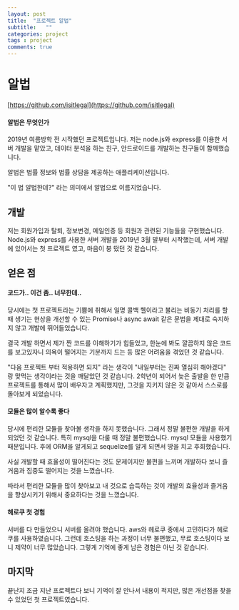 ```yaml
---
layout: post
title:  "프로젝트 알법"
subtitle:   ""
categories: project
tags : project
comments: true
---
```

# 알법

[https://github.com/isitlegal](https://github.com/isitlegal)

#### 알법은 무엇인가

 2019년 여름방학 전 시작했던 프로젝트입니다. 저는 node.js와 express를 이용한 서버 개발을 맡았고, 데이터 분석을 하는 친구, 안드로이드를 개발하는 친구들이 함께했습니다.

알법은 법률 정보와 법률 상담을 제공하는 애플리케이션입니다.

"이 법 알법한데?" 라는 의미에서 알법으로 이름지었습니다.



## 개발

저는 회원가입과 탈퇴, 정보변경, 메일인증 등 회원과 관련된 기능들을 구현했습니다. Node.js와 express를 사용한 서버 개발을 2019년 3월 말부터 시작했는데, 서버 개발에 있어서는 첫 프로젝트 였고, 마음이 붕 떴던 것 같습니다.



## 얻은 점

#### 코드가.. 이건 좀.. 너무한데..

당시에는 첫 프로젝트라는 기쁨에 취해서 일명 콜백 헬이라고 불리는 비동기 처리를 할 때 생기는 현상을 개선할 수 있는 Promise나 async await 같은 문법을 제대로 숙지하지 않고 개발에 뛰어들었습니다.

결국 개발 하면서 제가 짠 코드를 이해하기가 힘들었고, 한눈에 봐도 깔끔하지 않은 코드를 보고있자니 의욕이 떨어지는 기분까지 드는 등 많은 어려움을 겪었던 것 같습니다.

"다음 프로젝트 부터 적용하면 되지" 라는 생각이 "내일부터는 진짜 열심히 해야겠다" 랑 맞먹는 생각이라는 것을 깨달았던 것 같습니다. 2학년이 되어서 늦은 출발을 한 만큼 프로젝트를 통해서 많이 배우자고 계획했지만, 그것을 지키지 않은 것 같아서 스스로를 돌아보게 되었습니다.

#### 모듈은 많이 알수록 좋다

당시에 편리한 모듈을 찾아볼 생각을 하지 못했습니다. 그래서 정말 불편한 개발을 하게 되었던 것 같습니다. 특히 mysql을 다룰 때 정말 불편했습니다. mysql 모듈을 사용했기 때문입니다. 후에 ORM을 알게되고 sequelize를 알게 되면서 땅을 치고 후회했습니다.

사실 개발할 때 효율성이 떨어진다는 것도 문제이지만 불편을 느끼며 개발하다 보니 즐거움과 집중도 떨어지는 것을 느꼈습니다.

따라서 편리한 모듈을 많이 찾아보고 내 것으로 습득하는 것이 개발의 효율성과 즐거움을 향상시키기 위해서 중요하다는 것을 느꼈습니다.

#### 헤로쿠 첫 경험

서버를 다 만들었으니 서버를 올려야 했습니다. aws와 헤로쿠 중에서 고민하다가 헤로쿠를 사용하였습니다. 그런데 호스팅을 하는 과정이 너무 불편했고, 무료 호스팅이다 보니 제약이 너무 많았습니다. 그렇게 기억에 좋게 남은 경험은 아닌 것 같습니다.

## 마지막

끝난지 조금 지난 프로젝트다 보니 기억이 잘 안나서 내용이 적지만, 많은 개선점을 찾을 수 있었던 첫 프로젝트였습니다.